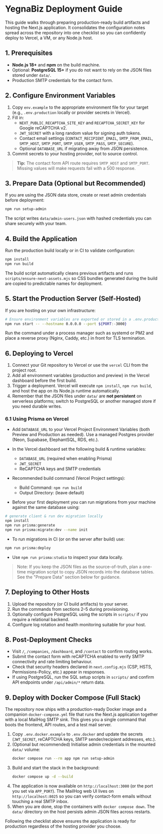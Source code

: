 # YegnaBiz Deployment Guide

This guide walks through preparing production-ready build artifacts and hosting the Next.js application. It consolidates the configuration notes spread across the repository into one checklist so you can confidently deploy to Vercel, a VM, or any Node.js host.

## 1. Prerequisites
- **Node.js 18+** and **npm** on the build machine.
- Optional: **PostgreSQL 15+** if you do not want to rely on the JSON files stored under `data/`.
- Production SMTP credentials for the contact form.

## 2. Configure Environment Variables
1. Copy `env.example` to the appropriate environment file for your target (e.g., `.env.production` locally or provider secrets in Vercel).
2. Fill in:
   - `NEXT_PUBLIC_RECAPTCHA_SITE_KEY` and `RECAPTCHA_SECRET_KEY` for Google reCAPTCHA v2.
   - `JWT_SECRET` with a long random value for signing auth tokens.
   - Contact email settings (`CONTACT_RECIPIENT_EMAIL`, `SMTP_FROM_EMAIL`, `SMTP_HOST`, `SMTP_PORT`, `SMTP_USER`, `SMTP_PASS`, `SMTP_SECURE`).
   - Optional `DATABASE_URL` if migrating away from JSON persistence.
3. Commit secrets to your hosting provider, not to source control.

> **Tip:** The contact form API route requires `SMTP_HOST` and `SMTP_PORT`. Missing values will make requests fail with a 500 response.

## 3. Prepare Data (Optional but Recommended)
If you are using the JSON data store, create or reset admin credentials before deployment:

```bash
npm run setup-admin
```

The script writes `data/admin-users.json` with hashed credentials you can share securely with your team.

## 4. Build the Application
Run the production build locally or in CI to validate configuration:

```bash
npm install
npm run build
```

The build script automatically cleans previous artifacts and runs `scripts/ensure-next-assets.mjs` so CSS bundles generated during the build are copied to predictable names for deployment.

## 5. Start the Production Server (Self-Hosted)
If you are hosting on your own infrastructure:

```bash
# Ensure environment variables are exported or stored in a .env.production file
npm run start -- --hostname 0.0.0.0 --port ${PORT:-3000}
```

Run the command under a process manager such as systemd or PM2 and place a reverse proxy (Nginx, Caddy, etc.) in front for TLS termination.

## 6. Deploying to Vercel
1. Connect your Git repository to Vercel or use the `vercel` CLI from the project root.
2. Add all environment variables (production and preview) in the Vercel dashboard before the first build.
3. Trigger a deployment. Vercel will execute `npm install`, `npm run build`, and host the app on its Node.js runtime automatically.
4. Remember that the JSON files under `data/` are **not persistent** on serverless platforms; switch to PostgreSQL or another managed store if you need durable writes.

### 6.1 Using Prisma on Vercel

- Add `DATABASE_URL` to your Vercel Project Environment Variables (both Preview and Production as needed). Use a managed Postgres provider (Neon, Supabase, ElephantSQL, RDS, etc.).
- In the Vercel dashboard set the following build & runtime variables:
   - `DATABASE_URL` (required when enabling Prisma)
   - `JWT_SECRET`
   - ReCAPTCHA keys and SMTP credentials

- Recommended build command (Vercel Project settings):
   - Build Command: `npm run build`
   - Output Directory: (leave default)

- Before your first deployment you can run migrations from your machine against the same database using:

```bash
# generate client & run dev migration locally
npm install
npm run prisma:generate
npm run prisma:migrate:dev --name init
```

- To run migrations in CI (or on the server after build) use:

```bash
npm run prisma:deploy
```

- Use `npm run prisma:studio` to inspect your data locally.

> Note: If you keep the JSON files as the source-of-truth, plan a one-time migration script to copy JSON records into the database tables. See the "Prepare Data" section below for guidance.

## 7. Deploying to Other Hosts
1. Upload the repository (or CI build artifacts) to your server.
2. Run the commands from sections 2–5 during provisioning.
3. Optionally configure PostgreSQL using the scripts in `scripts/` if you require a relational backend.
4. Configure log rotation and health monitoring suitable for your host.

## 8. Post-Deployment Checks
- Visit `/`, `/companies`, `/dashboard`, and `/contact` to confirm routing works.
- Submit the contact form with reCAPTCHA enabled to verify SMTP connectivity and rate limiting behaviour.
- Check that security headers declared in `next.config.mjs` (CSP, HSTS, Permissions-Policy, etc.) appear in responses.
- If using PostgreSQL, run the SQL setup scripts in `scripts/` and confirm API endpoints under `/api/admin/*` return data.

## 9. Deploy with Docker Compose (Full Stack)

The repository now ships with a production-ready Docker image and a companion `docker-compose.yml` file that runs the Next.js application together with a local MailHog SMTP sink. This gives you a single command that boots the frontend, API routes, and a test mail server.

1. Copy `.env.docker.example` to `.env.docker` and update the secrets (`JWT_SECRET`, reCAPTCHA keys, SMTP sender/recipient addresses, etc.).
2. (Optional but recommended) Initialise admin credentials in the mounted `data/` volume:
   ```bash
   docker compose run --rm app npm run setup-admin
   ```
3. Build and start the stack in the background:
   ```bash
   docker compose up -d --build
   ```
4. The application is now available on `http://localhost:3000` (or the port you set via `APP_PORT`). The MailHog web UI lives on `http://localhost:8025` so you can verify contact-form emails without touching a real SMTP inbox.
5. When you are done, stop the containers with `docker compose down`. The `data/` directory on the host persists admin JSON files across restarts.

Following the checklist above ensures the application is ready for production regardless of the hosting provider you choose.
